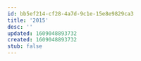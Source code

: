 ```yaml
---
id: bb5ef214-cf28-4a7d-9c1e-15e8e9829ca3
title: '2015'
desc: ''
updated: 1609048893732
created: 1609048893732
stub: false
---
```



